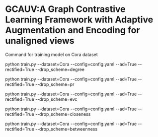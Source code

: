 # GCAUV:A Graph Contrastive Learning Framework with Adaptive Augmentation and Encoding for unaligned views
Command for training model on Cora dataset

python train.py --dataset=Cora --config=config.yaml --ad=True --rectified=True --drop_scheme=degree

python train.py --dataset=Cora --config=config.yaml --ad=True --rectified=True --drop_scheme=pr

python train.py --dataset=Cora --config=config.yaml --ad=True --rectified=True --drop_scheme=evc

python train.py --dataset=Cora --config=config.yaml --ad=True --rectified=True --drop_scheme=closeness

python train.py --dataset=Cora --config=config.yaml --ad=True --rectified=True --drop_scheme=betweenness


